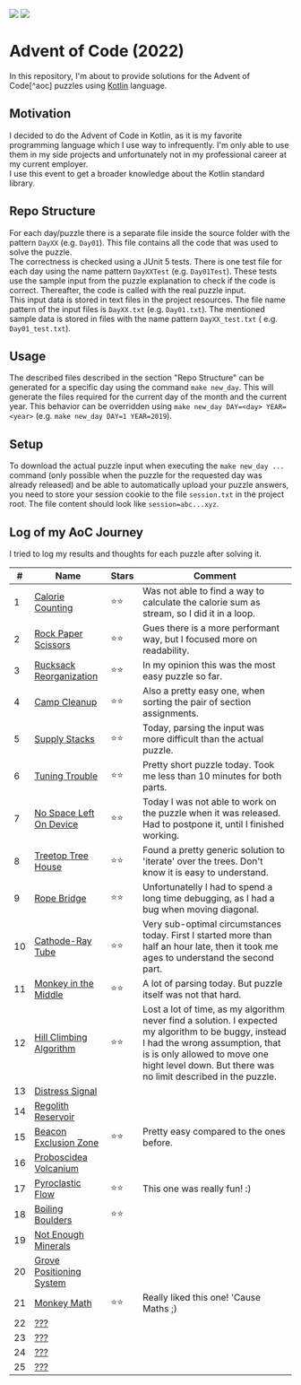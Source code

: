![](https://img.shields.io/static/v1?label=%F0%9F%93%85%20Completed%20Days&message=16&color=blue&style=flat-square)
![](https://img.shields.io/static/v1?label=%E2%AD%90%20Gained%20Stars&message=32&color=yellow&style=flat-square)

# Advent of Code (2022)

In this repository, I'm about to provide solutions for the Advent of Code[^aoc] puzzles using [Kotlin][kotlin] language.

## Motivation

I decided to do the Advent of Code in Kotlin, as it is my favorite programming language which I use way to infrequently.
I'm only
able to use them in my side projects and unfortunately not in my professional career at my current employer.  
I use this event to get a broader knowledge about the Kotlin standard library.

## Repo Structure

For each day/puzzle there is a separate file inside the source folder with the pattern `DayXX` (e.g. `Day01`). This file
contains
all the code that was used to solve the puzzle.  
The correctness is checked using a JUnit 5 tests. There is one test file for each day using the name
pattern `DayXXTest` (e.g.
`Day01Test`). These tests use the sample input from the puzzle explanation to check if the code is correct. Thereafter,
the
code is called with the real puzzle input.  
This input data is stored in text files in the project resources. The file name pattern of the input files
is `DayXX.txt`
(e.g. `Day01.txt`). The mentioned sample data is stored in files with the name pattern `DayXX_test.txt` (
e.g. `Day01_test.txt`).

## Usage

The described files described in the section "Repo Structure" can be generated for a specific day using the
command `make new_day`. This will generate the files required for the current day of the month and the current year.
This behavior can be overridden using `make new_day DAY=<day> YEAR=<year>` (e.g. `make new_day DAY=1 YEAR=2019`).

## Setup

To download the actual puzzle input when executing the `make new_day ...` command (only possible when the puzzle for
the requested day was already released) and be able to automatically upload your puzzle answers, you need to store your
session cookie to the file `session.txt` in the project root.
The file content should look like `session=abc...xyz`.

## Log of my AoC Journey

I tried to log my results and thoughts for each puzzle after solving it.

| #   | Name                           | Stars | Comment                                                                                                                                                                                                                                   |
| --- |--------------------------------|-------|-------------------------------------------------------------------------------------------------------------------------------------------------------------------------------------------------------------------------------------------|
| 1   | [Calorie Counting][1]          | ⭐⭐    | Was not able to find a way to calculate the calorie sum as stream, so I did it in a loop.                                                                                                                                                 |
| 2   | [Rock Paper Scissors][2]       | ⭐⭐    | Gues there is a more performant way, but I focused more on readability.                                                                                                                                                                   |
| 3   | [Rucksack Reorganization][3]   | ⭐⭐    | In my opinion this was the most easy puzzle so far.                                                                                                                                                                                       |
| 4   | [Camp Cleanup][4]              | ⭐⭐    | Also a pretty easy one, when sorting the pair of section assignments.                                                                                                                                                                     |
| 5   | [Supply Stacks][5]             | ⭐⭐    | Today, parsing the input was more difficult than the actual puzzle.                                                                                                                                                                       |
| 6   | [Tuning Trouble][6]            | ⭐⭐    | Pretty short puzzle today. Took me less than 10 minutes for both parts.                                                                                                                                                                   |
| 7   | [No Space Left On Device][7]   | ⭐⭐    | Today I was not able to work on the puzzle when it was released. Had to postpone it, until I finished working.                                                                                                                            |
| 8   | [Treetop Tree House][8]        | ⭐⭐    | Found a pretty generic solution to 'iterate' over the trees. Don't know it is easy to understand.                                                                                                                                         |
| 9   | [Rope Bridge][9]               | ⭐⭐    | Unfortunatelly I had to spend a long time debugging, as I had a bug when moving diagonal.                                                                                                                                                 |
| 10  | [Cathode-Ray Tube][10]         | ⭐⭐    | Very sub-optimal circumstances today. First I started more than half an hour late, then it took me ages to understand the second part.                                                                                                    |
| 11  | [Monkey in the Middle][11]     | ⭐⭐    | A lot of parsing today. But puzzle itself was not that hard.                                                                                                                                                                              |
| 12  | [Hill Climbing Algorithm][12]  | ⭐⭐    | Lost a lot of time, as my algorithm never find a solution. I expected my algorithm to be buggy, instead I had the wrong assumption, that is is only allowed to move one hight level down. But there was no limit described in the puzzle. |
| 13  | [Distress Signal][13]          |       |                                                                                                                                                                                                                                           |
| 14  | [Regolith Reservoir][14]       |       |                                                                                                                                                                                                                                           |
| 15  | [Beacon Exclusion Zone][15]    | ⭐⭐    | Pretty easy compared to the ones before.                                                                                                                                                                                                  |
| 16  | [Proboscidea Volcanium][16]    |       |                                                                                                                                                                                                                                           |
| 17  | [Pyroclastic Flow][17]         | ⭐⭐    | This one was really fun! :)                                                                                                                                                                                                               |
| 18  | [Boiling Boulders][18]         | ⭐⭐    |                                                                                                                                                                                                                                           |
| 19  | [Not Enough Minerals][19]      |       |                                                                                                                                                                                                                                           |
| 20  | [Grove Positioning System][20] |       |                                                                                                                                                                                                                                           |
| 21  | [Monkey Math][21]              | ⭐⭐    | Really liked this one! 'Cause Maths ;)                                                                                                                                                                                                    |
| 22  | [???][22]                      |       |                                                                                                                                                                                                                                           |
| 23  | [???][23]                      |       |                                                                                                                                                                                                                                           |
| 24  | [???][24]                      |       |                                                                                                                                                                                                                                           |
| 25  | [???][24]                      |       |                                                                                                                                                                                                                                           |

[aoc]: https://adventofcode.com

[kotlin]: https://kotlinlang.org

[1]: https://adventofcode.com/2022/day/1

[2]: https://adventofcode.com/2022/day/2

[3]: https://adventofcode.com/2022/day/3

[4]: https://adventofcode.com/2022/day/4

[5]: https://adventofcode.com/2022/day/5

[6]: https://adventofcode.com/2022/day/6

[7]: https://adventofcode.com/2022/day/7

[8]: https://adventofcode.com/2022/day/8

[9]: https://adventofcode.com/2022/day/9

[10]: https://adventofcode.com/2022/day/10

[11]: https://adventofcode.com/2022/day/11

[12]: https://adventofcode.com/2022/day/12

[13]: https://adventofcode.com/2022/day/13

[14]: https://adventofcode.com/2022/day/14

[15]: https://adventofcode.com/2022/day/15

[16]: https://adventofcode.com/2022/day/16

[17]: https://adventofcode.com/2022/day/17

[18]: https://adventofcode.com/2022/day/18

[19]: https://adventofcode.com/2022/day/19

[20]: https://adventofcode.com/2022/day/20

[21]: https://adventofcode.com/2022/day/21

[22]: https://adventofcode.com/2022/day/22

[23]: https://adventofcode.com/2022/day/23

[24]: https://adventofcode.com/2022/day/24

[25]: https://adventofcode.com/2022/day/25
